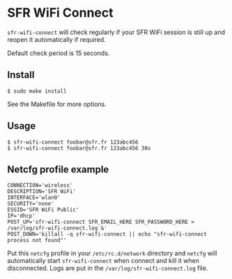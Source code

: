 # SFR WiFi Connect

`sfr-wifi-connect` will check regularly if your SFR WiFi session is still up
and reopen it automatically if required.

Default check period is 15 seconds.

## Install

    $ sudo make install

See the Makefile for more options.

## Usage

    $ sfr-wifi-connect foobar@sfr.fr 123abc456
    $ sfr-wifi-connect foobar@sfr.fr 123abc456 30s

## Netcfg profile example

    CONNECTION='wireless'
    DESCRIPTION='SFR WiFi'
    INTERFACE='wlan0'
    SECURITY='none'
    ESSID='SFR WiFi Public'
    IP='dhcp'
    POST_UP='sfr-wifi-connect SFR_EMAIL_HERE SFR_PASSWORD_HERE > /var/log/sfr-wifi-connect.log &'
    POST_DOWN='killall -q sfr-wifi-connect || echo "sfr-wifi-connect process not found"'

Put this `netcfg` profile in your `/etc/rc.d/network` directory and `netcfg`
will automatically start `sfr-wifi-connect` when connect and kill it when
disconnected. Logs are put in the `/var/log/sfr-wifi-connect.log` file.

